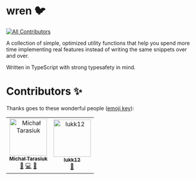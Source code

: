 # wren 🐦

<!-- ALL-CONTRIBUTORS-BADGE:START - Do not remove or modify this section -->

[![All Contributors](https://img.shields.io/badge/all_contributors-2-orange.svg?style=flat-square)](#contributors-)

<!-- ALL-CONTRIBUTORS-BADGE:END -->

A collection of simple, optimized utility functions that help you spend more time implementing real features instead of writing the same snippets over and over.

Written in TypeScript with strong typesafety in mind.

# Contributors ✨

Thanks goes to these wonderful people ([emoji key](https://allcontributors.org/docs/en/emoji-key)):

<!-- ALL-CONTRIBUTORS-LIST:START - Do not remove or modify this section -->
<!-- prettier-ignore-start -->
<!-- markdownlint-disable -->
<table>
  <tbody>
    <tr>
      <td align="center"><a href="https://github.com/MichalTarasiuk"><img src="https://avatars.githubusercontent.com/u/69385846?v=4?s=100" width="100px;" alt="Michał Tarasiuk"/><br /><sub><b>Michał Tarasiuk</b></sub></a><br /><a href="#ideas-MichalTarasiuk" title="Ideas, Planning, & Feedback">🤔</a> <a href="https://github.com/MichalTarasiuk/wren/commits?author=MichalTarasiuk" title="Code">💻</a> <a href="#maintenance-MichalTarasiuk" title="Maintenance">🚧</a></td>
      <td align="center"><a href="https://github.com/lukk12"><img src="https://avatars.githubusercontent.com/u/114113651?v=4?s=100" width="100px;" alt="lukk12"/><br /><sub><b>lukk12</b></sub></a><br /><a href="#ideas-lukk12" title="Ideas, Planning, & Feedback">🤔</a></td>
    </tr>
  </tbody>
</table>

<!-- markdownlint-restore -->
<!-- prettier-ignore-end -->

<!-- ALL-CONTRIBUTORS-LIST:END -->
